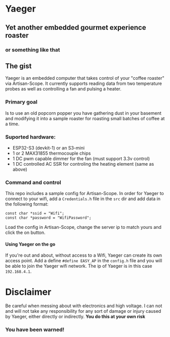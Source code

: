 # Yaeger
## Yet another embedded gourmet experience roaster
### or something like that


## The gist

Yaeger is an embedded computer that takes control of your "coffee roaster" via Artisan-Scope.
It currently supports reading data from two temperature probes as well as controlling a fan and pulsing a heater.

### Primary goal
Is to use an old popcorn popper you have gathering dust in your basement and modifying it into a sample roaster for
roasting small batches of coffee at a time.

### Suported hardware:

* ESP32-S3 (devkit-1) or an S3-mini
* 1 or 2 MAX31855 thermocouple chips
* 1 DC pwm capable dimmer for the fan (must support 3.3v control)
* 1 DC controlled AC SSR for controling the heating element (same as above)

### Command and control
This repo includes a sample config for Artisan-Scope. In order for Yaeger to connect to your wifi, add a `Credentials.h`
file in the `src` dir and add data in the following format:
```
const char *ssid = "Wifi";
const char *password = "WifiPassword";
```

Load the config in Artisan-Scope, change the server ip to match yours and click the on button. 

#### Using Yaeger on the go
If you're out and about, without access to a Wifi, Yaeger can create its own access point. Add a define `#define EASY_AP` in the `config.h` file and you will be able to join the Yaeger wifi network. The ip of Yaeger is in this case `192.168.4.1`. 


# Disclaimer
Be careful when messing about with electronics and high voltage. I can not and will not take any responsibility for any
sort of damage or injury caused by Yaeger, either directly or indirectly.
**You do this at your own risk**
### You have been warned!
